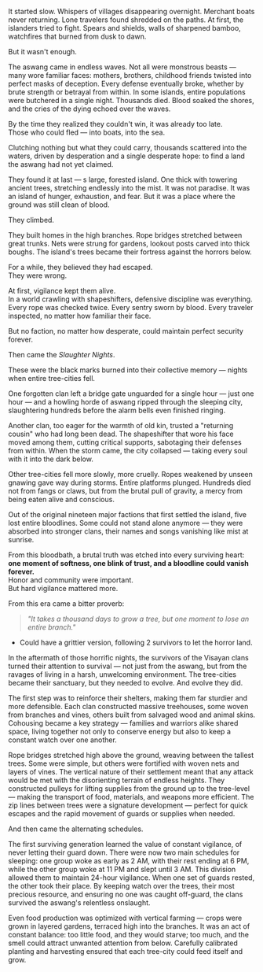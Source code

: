 It started slow. Whispers of villages disappearing overnight. Merchant boats never returning. Lone travelers found shredded on the paths. At first, the islanders tried to fight. Spears and shields, walls of sharpened bamboo, watchfires that burned from dusk to dawn.

But it wasn't enough.

The aswang came in endless waves. Not all were monstrous beasts — many wore familiar faces: mothers, brothers, childhood friends twisted into perfect masks of deception. Every defense eventually broke, whether by brute strength or betrayal from within. In some islands, entire populations were butchered in a single night. Thousands died. Blood soaked the shores, and the cries of the dying echoed over the waves.

By the time they realized they couldn't win, it was already too late.  
Those who could fled — into boats, into the sea.

Clutching nothing but what they could carry, thousands scattered into the waters, driven by desperation and a single desperate hope: to find a land the aswang had not yet claimed.

They found it at last — s large, forested island. One thick with towering ancient trees, stretching endlessly into the mist. It was not paradise. It was an island of hunger, exhaustion, and fear. But it was a place where the ground was still clean of blood.

They climbed.

They built homes in the high branches. Rope bridges stretched between great trunks. Nets were strung for gardens, lookout posts carved into thick boughs. The island's trees became their fortress against the horrors below.

For a while, they believed they had escaped.  
They were wrong.

At first, vigilance kept them alive.  
In a world crawling with shapeshifters, defensive discipline was everything. Every rope was checked twice. Every sentry sworn by blood. Every traveler inspected, no matter how familiar their face.

But no faction, no matter how desperate, could maintain perfect security forever.

Then came the _Slaughter Nights_.

These were the black marks burned into their collective memory — nights when entire tree-cities fell.

One forgotten clan left a bridge gate unguarded for a single hour — just one hour — and a howling horde of aswang ripped through the sleeping city, slaughtering hundreds before the alarm bells even finished ringing.

Another clan, too eager for the warmth of old kin, trusted a "returning cousin" who had long been dead. The shapeshifter that wore his face moved among them, cutting critical supports, sabotaging their defenses from within. When the storm came, the city collapsed — taking every soul with it into the dark below.

Other tree-cities fell more slowly, more cruelly. Ropes weakened by unseen gnawing gave way during storms. Entire platforms plunged. Hundreds died not from fangs or claws, but from the brutal pull of gravity, a mercy from being eaten alive and conscious.

Out of the original nineteen major factions that first settled the island, five lost entire bloodlines. Some could not stand alone anymore — they were absorbed into stronger clans, their names and songs vanishing like mist at sunrise.

From this bloodbath, a brutal truth was etched into every surviving heart: **one moment of softness, one blink of trust, and a bloodline could vanish forever.**  
Honor and community were important.  
But hard vigilance mattered more.

From this era came a bitter proverb:
> _"It takes a thousand days to grow a tree, but one moment to lose an entire branch."_

- Could have a grittier version, following 2 survivors to let the horror land.


In the aftermath of those horrific nights, the survivors of the Visayan clans turned their attention to survival — not just from the aswang, but from the ravages of living in a harsh, unwelcoming environment. The tree-cities became their sanctuary, but they needed to evolve. And evolve they did.

The first step was to reinforce their shelters, making them far sturdier and more defensible. Each clan constructed massive treehouses, some woven from branches and vines, others built from salvaged wood and animal skins. Cohousing became a key strategy — families and warriors alike shared space, living together not only to conserve energy but also to keep a constant watch over one another.

Rope bridges stretched high above the ground, weaving between the tallest trees. Some were simple, but others were fortified with woven nets and layers of vines. The vertical nature of their settlement meant that any attack would be met with the disorienting terrain of endless heights. They constructed pulleys for lifting supplies from the ground up to the tree-level — making the transport of food, materials, and weapons more efficient. The zip lines between trees were a signature development — perfect for quick escapes and the rapid movement of guards or supplies when needed.

And then came the alternating schedules.

The first surviving generation learned the value of constant vigilance, of never letting their guard down. There were now two main schedules for sleeping: one group woke as early as 2 AM, with their rest ending at 6 PM, while the other group woke at 11 PM and slept until 3 AM. This division allowed them to maintain 24-hour vigilance. When one set of guards rested, the other took their place. By keeping watch over the trees, their most precious resource, and ensuring no one was caught off-guard, the clans survived the aswang's relentless onslaught.

Even food production was optimized with vertical farming — crops were grown in layered gardens, terraced high into the branches. It was an act of constant balance: too little food, and they would starve; too much, and the smell could attract unwanted attention from below. Carefully calibrated planting and harvesting ensured that each tree-city could feed itself and grow.

